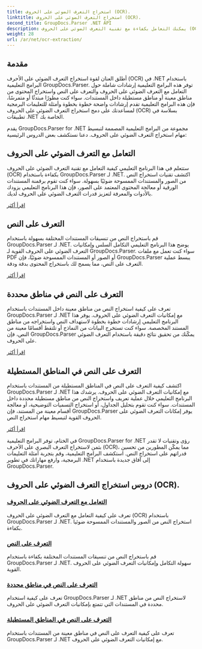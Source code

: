 ```yaml
---
title: استخراج التعرف الضوئي على الحروف (OCR).
linktitle: استخراج التعرف الضوئي على الحروف (OCR).
second_title: GroupDocs.Parser .NET API
description: يمكنك التعامل بكفاءة مع تقنية التعرف الضوئي على الحروف (OCR) واستخراج النص من الصور والمستندات باستخدام GroupDocs.Parser لـ .NET. عزز قدرات التعرف الضوئي على الحروف لديك اليوم!
weight: 28
url: /ar/net/ocr-extraction/
---
```


## مقدمة

أطلق العنان لقوة استخراج التعرف الضوئي على الأحرف (OCR) في .NET باستخدام البرامج التعليمية GroupDocs.Parser. توفر هذه البرامج التعليمية إرشادات شاملة حول التعامل مع التعرف الضوئي على الحروف والتعرف على النص واستخراج المحتوى من مناطق معينة أو مناطق مستطيلة داخل المستندات. سواء كنت مطورًا مبتدئًا أو متمرسًا، فإن هذه البرامج التعليمية تقدم إرشادات واضحة خطوة بخطوة وأمثلة للتعليمات البرمجية لمساعدتك على دمج استخراج التعرف الضوئي على الحروف (OCR) بسلاسة في تطبيقات .NET الخاصة بك.

يقدم GroupDocs.Parser for .NET مجموعة من البرامج التعليمية المصممة لتبسيط مهام استخراج التعرف الضوئي على الحروف. دعنا نستكشف بعض الدروس الرئيسية:

## التعامل مع التعرف الضوئي على الحروف
ستتعلم في هذا البرنامج التعليمي كيفية التعامل مع تقنية التعرف الضوئي على الحروف (OCR) بكفاءة باستخدام GroupDocs.Parser لـ .NET. اكتشف تقنيات استخراج النص من الصور والمستندات الممسوحة ضوئيًا بسهولة. سواء كنت تقوم برقمنة المستندات الورقية أو معالجة المحتوى المعتمد على الصور، فإن هذا البرنامج التعليمي يزودك بالأدوات والمعرفة لتعزيز قدرات التعرف الضوئي على الحروف لديك.

[اقرأ أكثر](./handling-ocr/)

## التعرف على النص
قم باستخراج النص من تنسيقات المستندات المختلفة بسهولة باستخدام GroupDocs.Parser لـ .NET. يوضح هذا البرنامج التعليمي التكامل السلس وإمكانيات التعرف الضوئي على الحروف القوية لـ GroupDocs.Parser. سواء كنت تعمل مع ملفات PDF أو الصور أو المستندات الممسوحة ضوئيًا، فإن GroupDocs.Parser يبسط عملية التعرف على النص، مما يسمح لك باستخراج المحتوى بدقة ودقة.

[اقرأ أكثر](./recognizing-text/)

## التعرف على النص في مناطق محددة
تعرف على كيفية استخراج النص من مناطق معينة داخل المستندات باستخدام GroupDocs.Parser لـ .NET مع إمكانيات التعرف الضوئي على الحروف. يوفر هذا البرنامج التعليمي إرشادات خطوة بخطوة لاستهداف النص واستخراجه من مناطق المستند المخصصة. سواء كنت تستخرج البيانات من النماذج أو تلتقط أقسامًا معينة من النص، فإن GroupDocs.Parser يمكّنك من تحقيق نتائج دقيقة باستخدام التعرف الضوئي على الحروف.

[اقرأ أكثر](./recognizing-text-in-specific-areas/)

## التعرف على النص في المناطق المستطيلة
اكتشف كيفية التعرف على النص في المناطق المستطيلة من المستندات باستخدام GroupDocs.Parser لـ .NET مع إمكانيات التعرف الضوئي على الحروف. يرشدك هذا البرنامج التعليمي خلال عملية تعريف واستخراج النص من مناطق مستطيلة محددة داخل المستندات. سواء كنت تقوم بتحليل الجداول، أو استخراج التسميات التوضيحية، أو معالجة أقسام معينة من المستند، فإن GroupDocs.Parser يوفر إمكانات التعرف الضوئي على الحروف القوية لتبسيط مهام استخراج النص.

[اقرأ أكثر](./recognizing-text-in-rectangular-regions/)

في الختام، توفر البرامج التعليمية GroupDocs.Parser for .NET رؤى وتقنيات لا تقدر بثمن لاستخراج التعرف البصري على الأحرف (OCR)، مما يمكّن المطورين من تحسين قدراتهم على استخراج النص. استكشف البرامج التعليمية، وقم بتجربة أمثلة التعليمات البرمجية، وارفع مهاراتك في تطوير .NET إلى آفاق جديدة باستخدام GroupDocs.Parser.
## دروس استخراج التعرف الضوئي على الحروف (OCR).
### [التعامل مع التعرف الضوئي على الحروف](./handling-ocr/)
تعرف على كيفية التعامل مع التعرف الضوئي على الحروف (OCR) باستخدام GroupDocs.Parser لـ .NET. استخراج النص من الصور والمستندات الممسوحة ضوئيا بكفاءة.
### [التعرف على النص](./recognizing-text/)
قم باستخراج النص من تنسيقات المستندات المختلفة بكفاءة باستخدام GroupDocs.Parser لـ .NET. سهولة التكامل وإمكانيات التعرف الضوئي على الحروف القوية.
### [التعرف على النص في مناطق محددة](./recognizing-text-in-specific-areas/)
تعرف على كيفية استخدام GroupDocs.Parser لـ .NET لاستخراج النص من مناطق محددة في المستندات التي تتمتع بإمكانيات التعرف الضوئي على الحروف.
### [التعرف على النص في المناطق المستطيلة](./recognizing-text-in-rectangular-regions/)
تعرف على كيفية التعرف على النص في مناطق معينة من المستندات باستخدام GroupDocs.Parser لـ .NET مع إمكانيات التعرف الضوئي على الحروف.